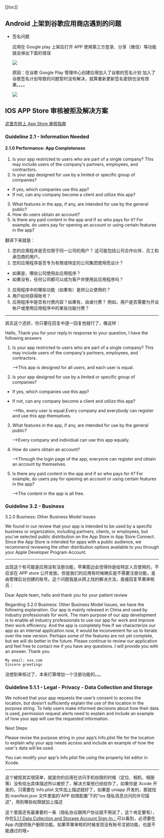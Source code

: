 [[toc]]

## Android 上架到谷歌应用商店遇到的问题

- 签名问题

  应用在 Google play 上架后打开 APP 使用第三方登录、分享（微信）等功能就会弹出下面的错误
  <div>
    <img src="/public/images/topo/error.jpg" />
  </div>

  原因：在谷歌 Google Play 管理中心创建应用加入了谷歌的签名计划
  加入了谷歌签名计划导致的问题暂时没有解决，就算重新更新签名密钥也没有效果。。。。
   <div>
    <img src="/public/images/topo/google.png" />
  </div>

## IOS APP Store 审核被拒及解决方案

[这里先附上 App Store 审核指南](https://developer.apple.com/cn/app-store/review/guidelines/)

### Guideline 2.1 - Information Needed

#### 2.1.0 Performance: App Completeness

1. Is your app restricted to users who are part of a single company? This may include users of the company's partners, employees, and contractors.
2. Is your app designed for use by a limited or specific group of companies?

- If yes, which companies use this app?
- If not, can any company become a client and utilize this app?

3. What features in the app, if any, are intended for use by the general public?
4. How do users obtain an account?
5. Is there any paid content in the app and if so who pays for it? For example, do users pay for opening an account or using certain features in the app?

翻译下来就是：

1. 您的应用程序是否仅限于同一公司的用户？ 这可能包括公司合作伙伴、员工和承包商的用户。
2. 您的应用程序是否专为有限或特定的公司集团使用而设计？

- 如果是，哪些公司使用此应用程序？
- 如果没有，任何公司都可以成为客户并使用此应用程序吗？

3. 应用程序中的哪些功能（如果有）是供公众使用的？
4. 用户如何获得账号？
5. 应用程序中是否有付费内容？如果有，由谁付费？ 例如，用户是否需要为开设帐户或使用应用程序中的某些功能付费？

---

其实这个还好，你只要在回复中逐一回复他就行了，像这样：

Hello,
Thank you for your reply.In response to your question, I have the following answers

1. Is your app restricted to users who are part of a single company? This may include users of the company's partners, employees, and contractors.

   -->This app is designed for all users, and each user is equal.

2. Is your app designed for use by a limited or specific group of companies?

- If yes, which companies use this app?
- If not, can any company become a client and utilize this app?

  -->No, every user is equal.Every company and everybody can register and use this app themselves.

3. What features in the app, if any, are intended for use by the general public?

   -->Every company and individual can use this app equally.

4. How do users obtain an account?

   -->Through the login page of the app, everyone can register and obtain an account by themselves.

5. Is there any paid content in the app and if so who pays for it? For example, do users pay for opening an account or using certain features in the app?

   -->The content in the app is all free.

### Guideline 3.2 - Business

3.2.0 Business: Other Business Model Issues

We found in our review that your app is intended to be used by a specific business or organization, including partners, clients, or employees, but you've selected public distribution on the App Store in App Store Connect. Since the App Store is intended for apps with a public audience, we recommend reviewing the other distribution options available to you through your Apple Developer Program Account.

---

出现这个有可能是应用没有注册功能，苹果那边会觉得你是给特定人员使用的，不应该在 APP store 公开发放。但是我们的应用有时候确实是不需要注册功能，是由管理后台创建的账号。这个问题我是从网上找的解决方法，直接回复苹果审核员：

Dear Apple team, hello and thank you for your patient review

Regarding 3.2.0 Business: Other Business Model Issues, we have the following explanation.
Our app is mainly released in China and used by industry professionals for work.
The main purpose of our app development is to enable all industry professionals to use our app for work and improve their work efficiency.
And the app is completely free.If we characterize our app as an internal application now, it would be inconvenient for us to iterate over the new version. Perhaps some of the features are not yet complete, but we will do better in the future.
Please continue to review our application and feel free to contact me if you have any questions. I will provide you with an answer. Thank you.

    My email: xxx.com
    Sincere greetings

没想到审核过了，本来打算增加一个注册功能的。。。

### Guideline 5.1.1 - Legal - Privacy - Data Collection and Storage

We noticed that your app requests the user’s consent to access the location, but doesn’t sufficiently explain the use of the location in the purpose string.
To help users make informed decisions about how their data is used, permission request alerts need to explain and include an example of how your app will use the requested information.

Next Steps

Please revise the purpose string in your app’s Info.plist file for the location to explain why your app needs access and include an example of how the user's data will be used.

You can modify your app's Info.plist file using the property list editor in Xcode.

---

这个被拒其实很简单，就是你的应用在访问手机权限的时候（定位、相机、相册等）没有给出具体描述所以被拒了，解决方案他已经给你了，如果你是 Xcode 开发的，只需要在 Info.plist 文件加上描述就好了，如果是 uniapp 开发的，那就找到 manifest.json 文件里面的‘APP 权限配置’下的"ios 隐私信息访问的许可描述"，用到哪些权限就加上描述

这个里面还有最重要的一条（隐私协议跟用户协议就不用说了，这个肯定要有），你在[5.1.1 Data Collection and Storage Account Sign-In：](https://developer.apple.com/app-store/review/guidelines/#data-collection-and-storage)可以看到，必须要在 App 内提供账户删除功能，如果苹果审核的时候发现没有账号注销功能，也是不能通过的哦~
